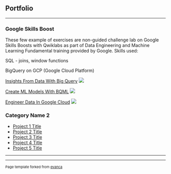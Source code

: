 ## Portfolio

---

### Google Skills Boost 
These few example of exercises are non-guided challenge lab on Google Skills Boosts with Qwiklabs as part of Data Engineering and Machine Learning Fundamental training provided by Google. 
Skills used: 

SQL - joins, window functions

BigQuery on GCP (Google Cloud Platform)

[Insights From Data With Big Query](http://github.com/mdestianna/InsightsFromDataWithBigQuery)
<img src="images/dummy_thumbnail.jpg?raw=true"/>

[Create ML Models With BQML](http://github.com/mdestianna/CreateMLModelsWithBQML)
<img src="images/dummy_thumbnail.jpg?raw=true"/>

[Engineer Data In Google Cloud](http://github.com/mdestianna/EngineerDataInGoogleCloud)
<img src="images/dummy_thumbnail.jpg?raw=true"/>


### Category Name 2

- [Project 1 Title](http://example.com/)
- [Project 2 Title](http://example.com/)
- [Project 3 Title](http://example.com/)
- [Project 4 Title](http://example.com/)
- [Project 5 Title](http://example.com/)

---




---
<p style="font-size:11px">Page template forked from <a href="https://github.com/evanca/quick-portfolio">evanca</a></p>
<!-- Remove above link if you don't want to attibute -->
